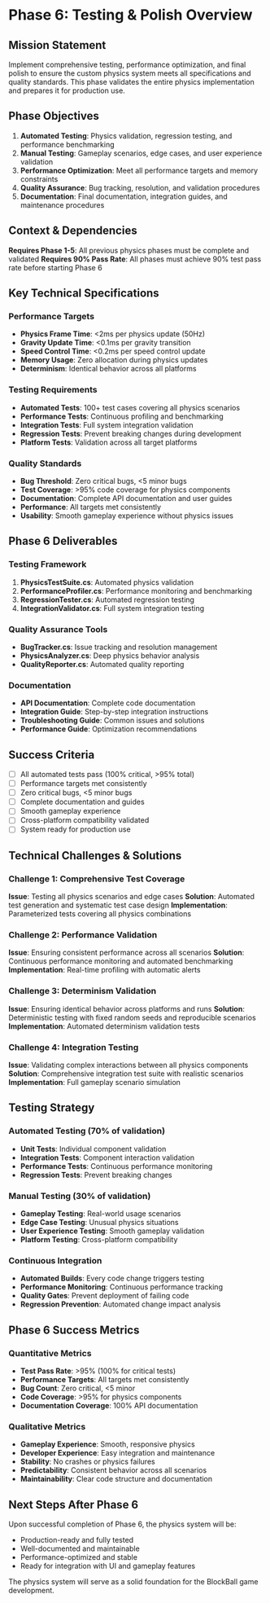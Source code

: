 # Phase 6: Testing & Polish Overview

## Mission Statement
Implement comprehensive testing, performance optimization, and final polish to ensure the custom physics system meets all specifications and quality standards. This phase validates the entire physics implementation and prepares it for production use.

## Phase Objectives
1. **Automated Testing**: Physics validation, regression testing, and performance benchmarking
2. **Manual Testing**: Gameplay scenarios, edge cases, and user experience validation
3. **Performance Optimization**: Meet all performance targets and memory constraints
4. **Quality Assurance**: Bug tracking, resolution, and validation procedures
5. **Documentation**: Final documentation, integration guides, and maintenance procedures

## Context & Dependencies
**Requires Phase 1-5**: All previous physics phases must be complete and validated
**Requires 90% Pass Rate**: All phases must achieve 90% test pass rate before starting Phase 6

## Key Technical Specifications

### Performance Targets
- **Physics Frame Time**: <2ms per physics update (50Hz)
- **Gravity Update Time**: <0.1ms per gravity transition
- **Speed Control Time**: <0.2ms per speed control update
- **Memory Usage**: Zero allocation during physics updates
- **Determinism**: Identical behavior across all platforms

### Testing Requirements
- **Automated Tests**: 100+ test cases covering all physics scenarios
- **Performance Tests**: Continuous profiling and benchmarking
- **Integration Tests**: Full system integration validation
- **Regression Tests**: Prevent breaking changes during development
- **Platform Tests**: Validation across all target platforms

### Quality Standards
- **Bug Threshold**: Zero critical bugs, <5 minor bugs
- **Test Coverage**: >95% code coverage for physics components
- **Documentation**: Complete API documentation and user guides
- **Performance**: All targets met consistently
- **Usability**: Smooth gameplay experience without physics issues

## Phase 6 Deliverables

### Testing Framework
1. **PhysicsTestSuite.cs**: Automated physics validation
2. **PerformanceProfiler.cs**: Performance monitoring and benchmarking
3. **RegressionTester.cs**: Automated regression testing
4. **IntegrationValidator.cs**: Full system integration testing

### Quality Assurance Tools
- **BugTracker.cs**: Issue tracking and resolution management
- **PhysicsAnalyzer.cs**: Deep physics behavior analysis
- **QualityReporter.cs**: Automated quality reporting

### Documentation
- **API Documentation**: Complete code documentation
- **Integration Guide**: Step-by-step integration instructions
- **Troubleshooting Guide**: Common issues and solutions
- **Performance Guide**: Optimization recommendations

## Success Criteria
- [ ] All automated tests pass (100% critical, >95% total)
- [ ] Performance targets met consistently
- [ ] Zero critical bugs, <5 minor bugs
- [ ] Complete documentation and guides
- [ ] Smooth gameplay experience
- [ ] Cross-platform compatibility validated
- [ ] System ready for production use

## Technical Challenges & Solutions

### Challenge 1: Comprehensive Test Coverage
**Issue**: Testing all physics scenarios and edge cases
**Solution**: Automated test generation and systematic test case design
**Implementation**: Parameterized tests covering all physics combinations

### Challenge 2: Performance Validation
**Issue**: Ensuring consistent performance across all scenarios
**Solution**: Continuous performance monitoring and automated benchmarking
**Implementation**: Real-time profiling with automatic alerts

### Challenge 3: Determinism Validation
**Issue**: Ensuring identical behavior across platforms and runs
**Solution**: Deterministic testing with fixed random seeds and reproducible scenarios
**Implementation**: Automated determinism validation tests

### Challenge 4: Integration Testing
**Issue**: Validating complex interactions between all physics components
**Solution**: Comprehensive integration test suite with realistic scenarios
**Implementation**: Full gameplay scenario simulation

## Testing Strategy

### Automated Testing (70% of validation)
- **Unit Tests**: Individual component validation
- **Integration Tests**: Component interaction validation
- **Performance Tests**: Continuous performance monitoring
- **Regression Tests**: Prevent breaking changes

### Manual Testing (30% of validation)
- **Gameplay Testing**: Real-world usage scenarios
- **Edge Case Testing**: Unusual physics situations
- **User Experience Testing**: Smooth gameplay validation
- **Platform Testing**: Cross-platform compatibility

### Continuous Integration
- **Automated Builds**: Every code change triggers testing
- **Performance Monitoring**: Continuous performance tracking
- **Quality Gates**: Prevent deployment of failing code
- **Regression Prevention**: Automated change impact analysis

## Phase 6 Success Metrics

### Quantitative Metrics
- **Test Pass Rate**: >95% (100% for critical tests)
- **Performance Targets**: All targets met consistently
- **Bug Count**: Zero critical, <5 minor
- **Code Coverage**: >95% for physics components
- **Documentation Coverage**: 100% API documentation

### Qualitative Metrics
- **Gameplay Experience**: Smooth, responsive physics
- **Developer Experience**: Easy integration and maintenance
- **Stability**: No crashes or physics failures
- **Predictability**: Consistent behavior across all scenarios
- **Maintainability**: Clear code structure and documentation

## Next Steps After Phase 6
Upon successful completion of Phase 6, the physics system will be:
- Production-ready and fully tested
- Well-documented and maintainable
- Performance-optimized and stable
- Ready for integration with UI and gameplay features

The physics system will serve as a solid foundation for the BlockBall game development.
